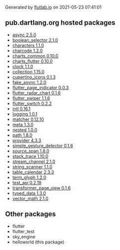 Generated by [flutlab.io](https://flutlab.io) on 2021-05-23 07:41:01


## pub.dartlang.org hosted packages

 - [async 2.5.0](https://pub.dartlang.org/packages/async/versions/2.5.0)
 - [boolean_selector 2.1.0](https://pub.dartlang.org/packages/boolean_selector/versions/2.1.0)
 - [characters 1.1.0](https://pub.dartlang.org/packages/characters/versions/1.1.0)
 - [charcode 1.2.0](https://pub.dartlang.org/packages/charcode/versions/1.2.0)
 - [charts_common 0.10.0](https://pub.dartlang.org/packages/charts_common/versions/0.10.0)
 - [charts_flutter 0.10.0](https://pub.dartlang.org/packages/charts_flutter/versions/0.10.0)
 - [clock 1.1.0](https://pub.dartlang.org/packages/clock/versions/1.1.0)
 - [collection 1.15.0](https://pub.dartlang.org/packages/collection/versions/1.15.0)
 - [cupertino_icons 0.1.3](https://pub.dartlang.org/packages/cupertino_icons/versions/0.1.3)
 - [fake_async 1.2.0](https://pub.dartlang.org/packages/fake_async/versions/1.2.0)
 - [flutter_page_indicator 0.0.3](https://pub.dartlang.org/packages/flutter_page_indicator/versions/0.0.3)
 - [flutter_radar_chart 0.1.6](https://pub.dartlang.org/packages/flutter_radar_chart/versions/0.1.6)
 - [flutter_swiper 1.1.6](https://pub.dartlang.org/packages/flutter_swiper/versions/1.1.6)
 - [flutter_switch 0.2.2](https://pub.dartlang.org/packages/flutter_switch/versions/0.2.2)
 - [intl 0.16.1](https://pub.dartlang.org/packages/intl/versions/0.16.1)
 - [logging 1.0.1](https://pub.dartlang.org/packages/logging/versions/1.0.1)
 - [matcher 0.12.10](https://pub.dartlang.org/packages/matcher/versions/0.12.10)
 - [meta 1.3.0](https://pub.dartlang.org/packages/meta/versions/1.3.0)
 - [nested 1.0.0](https://pub.dartlang.org/packages/nested/versions/1.0.0)
 - [path 1.8.0](https://pub.dartlang.org/packages/path/versions/1.8.0)
 - [provider 4.3.3](https://pub.dartlang.org/packages/provider/versions/4.3.3)
 - [simple_gesture_detector 0.1.6](https://pub.dartlang.org/packages/simple_gesture_detector/versions/0.1.6)
 - [source_span 1.8.0](https://pub.dartlang.org/packages/source_span/versions/1.8.0)
 - [stack_trace 1.10.0](https://pub.dartlang.org/packages/stack_trace/versions/1.10.0)
 - [stream_channel 2.1.0](https://pub.dartlang.org/packages/stream_channel/versions/2.1.0)
 - [string_scanner 1.1.0](https://pub.dartlang.org/packages/string_scanner/versions/1.1.0)
 - [table_calendar 2.3.3](https://pub.dartlang.org/packages/table_calendar/versions/2.3.3)
 - [term_glyph 1.2.0](https://pub.dartlang.org/packages/term_glyph/versions/1.2.0)
 - [test_api 0.2.19](https://pub.dartlang.org/packages/test_api/versions/0.2.19)
 - [transformer_page_view 0.1.6](https://pub.dartlang.org/packages/transformer_page_view/versions/0.1.6)
 - [typed_data 1.3.0](https://pub.dartlang.org/packages/typed_data/versions/1.3.0)
 - [vector_math 2.1.0](https://pub.dartlang.org/packages/vector_math/versions/2.1.0)

## Other packages

 - flutter
 - flutter_test
 - sky_engine
 - helloworld (this package)

